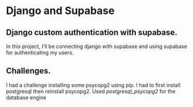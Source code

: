 # Django and Supabase
## Django custom authentication with supabase. 
In this project, I'll be connecting django with supabase and using supabase for authenticating my users. 


## Challenges. 
I had a challenge installing some psycopg2 using pip. I had to first install postgresql then reinstall psycopg2.
Used *postgresql_psycopg2* for the database engine

